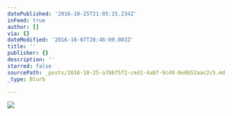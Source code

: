```yaml
---
datePublished: '2016-10-25T21:05:15.234Z'
inFeed: true
author: []
via: {}
dateModified: '2016-10-07T20:46:09.083Z'
title: ''
publisher: {}
description: ''
starred: false
sourcePath: _posts/2016-10-25-a786f5f2-ced1-4abf-9c49-0e6b52aac2c5.md
_type: Blurb

---
```

![](https://the-grid-user-content.s3-us-west-2.amazonaws.com/969d0699-f1fc-4ee2-aee4-4af62f571526.jpg)